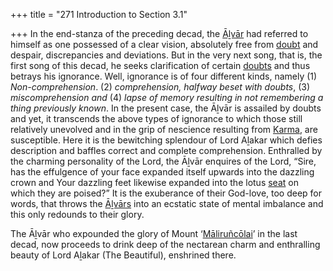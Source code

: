 +++
title = "271 Introduction to Section 3.1"

+++
In the end-stanza of the preceding decad, the [Āḻvār](/definition/aḻvar#vaishnavism "show Āḻvār definitions") had referred to himself as one possessed of a clear vision, absolutely free from [doubt](/definition/doubt#history "show doubt definitions") and despair, discrepancies and deviations. But in the very next song, that is, the first song of this decad, he seeks clarification of certain [doubts](/definition/doubt#history "show doubts definitions") and thus betrays his ignorance. Well, ignorance is of four different kinds, namely (1) *Non-comprehension*. (2) *comprehension, halfway beset with doubts*, (3) *miscomprehension and* (4) *lapse of memory resulting in not remembering a thing previously known*. In the present case, the Āḻvār is assailed by doubts and yet, it transcends the above types of ignorance to which those still relatively unevolved and in the grip of nescience resulting from [Karma](/definition/karma#vaishnavism "show Karma definitions"), are susceptible. Here it is the bewitching splendour of Lord Aḻakar which defies description and baffles correct and complete comprehension. Enthralled by the charming personality of the Lord, the Āḻvār enquires of the Lord, “Sire, has the effulgence of your face expanded itself upwards into the dazzling crown and Your dazzling feet likewise expanded into the lotus [seat](/definition/seat#history "show seat definitions") on which they are poised?” It is the exuberance of their God-love, too deep for words, that throws the [Āḻvārs](/definition/aḻvar#vaishnavism "show Āḻvārs definitions") into an ecstatic state of mental imbalance and this only redounds to their glory.

The Āḻvār who expounded the glory of Mount ‘[Māliruñcōlai](/definition/maliruncolai#vaishnavism "show Māliruñcōlai definitions")’ in the last decad, now proceeds to drink deep of the nectarean charm and enthralling beauty of Lord Aḻakar (The Beautiful), enshrined there.


